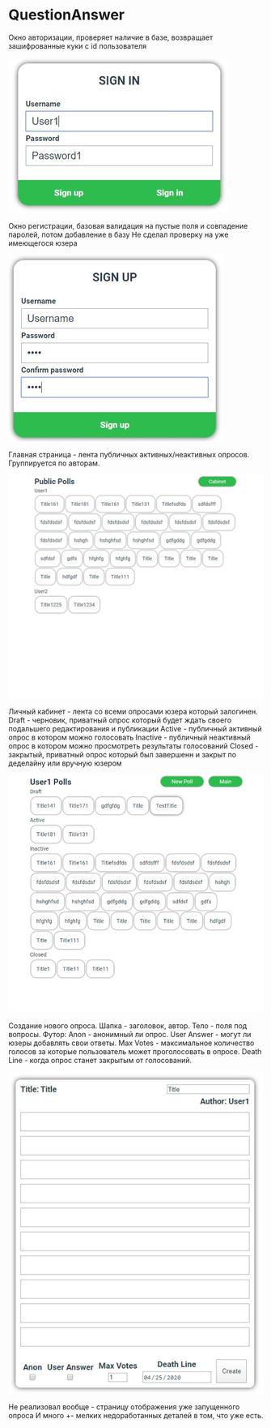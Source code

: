 # QuestionAnswer

Окно авторизации, проверяет наличие в базе, возвращает зашифрованные куки с id пользователя
 
<img src="img/PollProject1.jpg">

Окно регистрации, базовая валидация на пустые поля и совпадение паролей, потом добавление в базу
Не сделал проверку на уже имеющегося юзера

<img src="img/PollProject2.jpg">

Главная страница - лента публичных активных/неактивных опросов. Группируется по авторам.

<img src="img/PollProject3.jpg">

Личный кабинет - лента со всеми опросами юзера который залогинен.
Draft - черновик, приватный опрос который будет ждать своего подальшего редактирования и публикации
Active - публичный активный опрос в котором можно голосовать
Inactive - публичный неактивный опрос в котором можно просмотреть результаты голосований
Closed - закрытый, приватный опрос который был завершенн и закрыт по деделайну или вручную юзером

<img src="img/PollProject4.jpg">

Создание нового опроса.
Шапка - заголовок, автор.
Тело - поля под вопросы.
Футор:
  Anon - анонимный ли опрос.
  User Answer - могут ли юзеры добавлять свои ответы.
  Max Votes - максимальное количество голосов за которые пользователь может проголосовать в опросе.
  Death Line - когда опрос станет закрытым от голосований.

<img src="img/PollProject5.jpg">

Не реализовал вообще - страницу отображения уже запущенного опроса
И много +- мелких недоработанных деталей в том, что уже есть.
